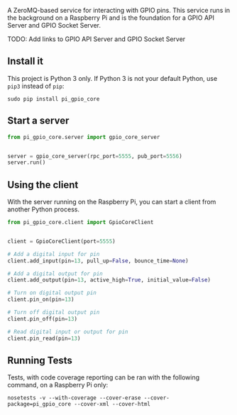 A ZeroMQ-based service for interacting with GPIO pins. This service runs in the background on a Raspberry Pi and is the foundation for a GPIO API Server and GPIO Socket Server.

TODO: Add links to GPIO API Server and GPIO Socket Server


## Install it

This project is Python 3 only. If Python 3 is not your default Python, use `pip3` instead of `pip`:
```
sudo pip install pi_gpio_core
```


## Start a server

```python
from pi_gpio_core.server import gpio_core_server


server = gpio_core_server(rpc_port=5555, pub_port=5556)
server.run()
```


## Using the client

With the server running on the Raspberry Pi, you can start a client from another Python process.

```python
from pi_gpio_core.client import GpioCoreClient


client = GpioCoreClient(port=5555)

# Add a digital input for pin
client.add_input(pin=13, pull_up=False, bounce_time=None)

# Add a digital output for pin
client.add_output(pin=13, active_high=True, initial_value=False)

# Turn on digital output pin
client.pin_on(pin=13)

# Turn off digital output pin
client.pin_off(pin=13)

# Read digital input or output for pin
client.pin_read(pin=13)
```


## Running Tests

Tests, with code coverage reporting can be ran with the following command, on a Raspberry Pi only:
```
nosetests -v --with-coverage --cover-erase --cover-package=pi_gpio_core --cover-xml --cover-html
```

